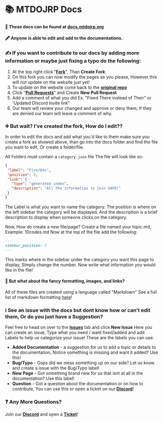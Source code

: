 # 📚 MTDOJRP Docs

#### 🔗 These docs can be found at [docs.mtdojrp.org](https://docs.mtdojrp.org)
#### 🖋️ Anyone is able to edit and add to the documentations.

### ✍️ If you want to contribute to our docs by adding more information or maybe just fixing a typo do the following:
1. At the top right click "[**Fork**](https://github.com/MTDOJRP/docs/fork)", Than **Create Fork**.
2. On this fork you can now modify the pages as you please, However this will not update on the website just yet!
3. To update on the website come back to the [**original repo**](https://github.com/MTDOJRP/docs)
4. Click "[**Pull Requests**](https://github.com/MTDOJRP/docs/pulls)" and Create **New Pull Request**
5. Add a comment of what you did Ex. "Fixed There instead of Their" or 'Updated DIscord Invite link"
6. Our team will review your changed and approve or deny them, If they are denied our team will leave a comment of why.


### ➕ But wait? I've created the fork, How do I edit??
In order to edit the docs and add what you'd like to them make sure you create a fork as showed above, than go into the docs folder and find the file you want to edit, Or create a folder/file.

All Folders must contain a `category.json` file
The file will look like so:
```json
{
 "label": "Fire/Ems",
 "position": 3,
 "link": {
   "type": "generated-index",
   "description": "All the information to join SAFD!"
 }
}
```
The Label is what you want to name the category.
The position is where on the left sidebar the category will be displayed.
And the description is a brief description to display when someone clicks on the category.

Now, How do create a new file/page?
Create a file named your topic.md, Example: 10codes.md
Now at the top of the file add the following:
```md
---
sidebar_position: 2
---
```
This marks where in the sidebar under the category you want this page to display, SImply change the number.
Now write what information you would like in the file!

#### 📜 But what about the fancy formatting, images, and links?
All of these files are created using a language called "Markdown"
See a full list of markdown formatting [here](https://www.markdownguide.org/basic-syntax/)!


### ℹ️ See an issue with the docs but dont know how or can't edit them, Or do you just have a Suggestion?
Feel free to head on over to the [**Issues**](https://github.com/MTDOJRP/docs/issues) tab and click **New Issue**
Here you can create an issue, Type what you need / want fixed/added and add Labels to help us categorize your issue!
These are the labels you can use:
- **Added Documentation** - a suggestion for us to add a topic or details to the documentation, Notice something is missing and want it added? Use this!
- **Bug/Typo** - Oops did we mess something up on our side? Let us know and create a issue with the Bug/Typo label!
- **New Page** - Got something brand new for us that isnt at all in the documentation? Use this label!
- **Question** - Got a question about the documentation or on how to contribute, You can use this or open a ticket on our [**Discord**](https://mtdojrp.org/)!

### ❓ Any More Questions?
Join our [**Discord**](https://mtdojrp.org/) and open a [**Ticket**](https://docs.mtdojrp.org/docs/tickets)!
